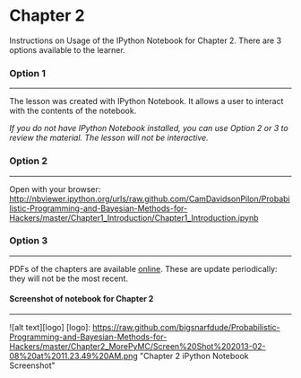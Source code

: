 # Chapter 2

Instructions on Usage of the IPython Notebook for Chapter 2. There are 3 options available to the learner.

### Option 1
------------
The lesson was created with IPython Notebook. It allows a user to interact with the contents of the notebook. 

*If you do not have IPython Notebook installed, you can use Option 2 or 3 to review the material. The lesson will not be interactive.*


### Option 2
-------------
Open with your browser: http://nbviewer.ipython.org/urls/raw.github.com/CamDavidsonPilon/Probabilistic-Programming-and-Bayesian-Methods-for-Hackers/master/Chapter1_Introduction/Chapter1_Introduction.ipynb


### Option 3
-------------
PDFs of the chapters are available [online](https://github.com/CamDavidsonPilon/Probabilistic-Programming-and-Bayesian-Methods-for-Hackers/tree/master/previews).
These are update periodically: they will not be the most recent. 



#### Screenshot of notebook for Chapter 2 
---------------
![alt text][logo]
[logo]: https://raw.github.com/bigsnarfdude/Probabilistic-Programming-and-Bayesian-Methods-for-Hackers/master/Chapter2_MorePyMC/Screen%20Shot%202013-02-08%20at%2011.23.49%20AM.png "Chapter 2 iPython Notebook Screenshot"

